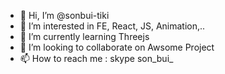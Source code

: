 - 👋 Hi, I’m @sonbui-tiki
- 👀 I’m interested in FE, React, JS, Animation,..
- 🌱 I’m currently learning Threejs
- 💞️ I’m looking to collaborate on Awsome Project
- 📫 How to reach me : skype son_bui_

<!---
sonbui-tiki/sonbui-tiki is a ✨ special ✨ repository because its `README.md` (this file) appears on your GitHub profile.
You can click the Preview link to take a look at your changes.
--->
